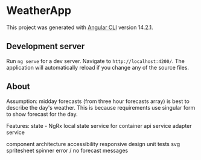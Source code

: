 # WeatherApp

This project was generated with [Angular CLI](https://github.com/angular/angular-cli) version 14.2.1.

## Development server

Run `ng serve` for a dev server. Navigate to `http://localhost:4200/`. The application will automatically reload if you change any of the source files.

## About

Assumption: midday forecasts (from three hour forecasts array) is best to describe the day's weather. This is because requirements use singular form to show forecast for the day.

Features:
state - NgRx
local state service for container
api service
adapter service

component architecture
accessibility
responsive design
unit tests
svg spritesheet
spinner
error / no forecast messages
